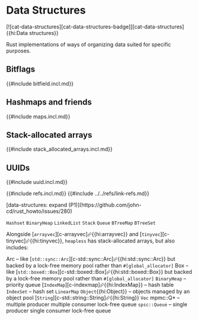 # Data Structures

[![cat-data-structures][cat-data-structures-badge]][cat-data-structures]{{hi:Data structures}}

Rust implementations of ways of organizing data suited for specific purposes.

## Bitflags

{{#include bitfield.incl.md}}

## Hashmaps and friends

{{#include maps.incl.md}}

## Stack-allocated arrays

{{#include stack_allocated_arrays.incl.md}}

## UUIDs

{{#include uuid.incl.md}}

{{#include refs.incl.md}}
{{#include ../../refs/link-refs.md}}

<div class="hidden">
[data-structures: expand (P1)](https://github.com/john-cd/rust_howto/issues/280)

`Hashset`
`BinaryHeap`
`LinkedList`
`Stack`
`Queue`
`BTreeMap`
`BTreeSet`

Alongside [`arrayvec`][c-arrayvec]⮳{{hi:arrayvec}} and [`tinyvec`][c-tinyvec]⮳{{hi:tinyvec}}, `heapless` has stack-allocated arrays, but also includes:

Arc – like [`std::sync::Arc`][c-std::sync::Arc]⮳{{hi:std::sync::Arc}} but backed by a lock-free memory pool rather than `#[global_allocator]`
Box – like [`std::boxed::Box`][c-std::boxed::Box]⮳{{hi:std::boxed::Box}} but backed by a lock-free memory pool rather than `#[global_allocator]`
`BinaryHeap` – priority queue
[`IndexMap`][c-indexmap]⮳{{hi:IndexMap}} – hash table
`IndexSet` – hash set
`LinearMap`
`Object`{{hi:Object}}  – objects managed by an object pool
[`String`][c-std::string::String]⮳{{hi:String}}
`Vec`
mpmc::Q* – multiple producer multiple consumer lock-free queue
`spsc::Queue` – single producer single consumer lock-free queue
</div>
